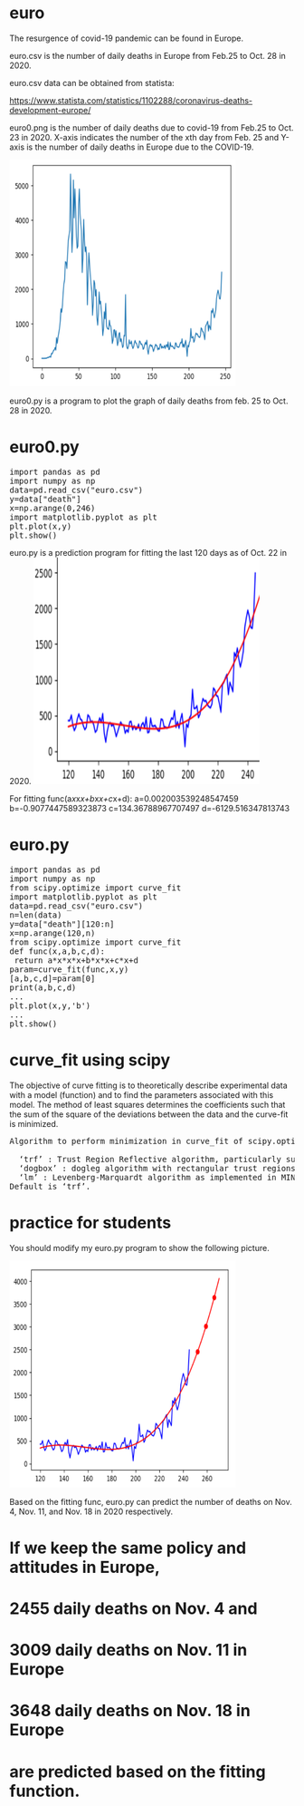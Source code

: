 # euro
The resurgence of covid-19 pandemic can be found in Europe.

euro.csv is the number of daily deaths in Europe from Feb.25 to Oct. 28 in 2020.

euro.csv data can be obtained from statista:

https://www.statista.com/statistics/1102288/coronavirus-deaths-development-europe/


euro0.png is the number of daily deaths due to covid-19 from Feb.25 to Oct. 23 in 2020. X-axis indicates the number of the xth day from Feb. 25 and Y-axis is the number of daily deaths in Europe due to the COVID-19.

<img src="./euro0.png" height=400 width=400>

euro0.py is a program to plot the graph of daily deaths from feb. 25 to Oct. 28 in 2020.
# euro0.py
<pre>
import pandas as pd
import numpy as np
data=pd.read_csv("euro.csv")
y=data["death"]
x=np.arange(0,246)
import matplotlib.pyplot as plt
plt.plot(x,y)
plt.show()
</pre>

euro.py is a prediction program for fitting the last 120 days as of Oct. 22 in 2020.
<img src="./fit.png" height=400 width=400>

For fitting func(a*x*x*x+b*x*x+c*x+d):
a=0.002003539248547459 b=-0.9077447589323873 c=134.36788967707497 d=-6129.516347813743

# euro.py
<pre>
import pandas as pd
import numpy as np
from scipy.optimize import curve_fit
import matplotlib.pyplot as plt
data=pd.read_csv("euro.csv")
n=len(data)
y=data["death"][120:n]
x=np.arange(120,n)
from scipy.optimize import curve_fit
def func(x,a,b,c,d):
 return a*x*x*x+b*x*x+c*x+d
param=curve_fit(func,x,y)
[a,b,c,d]=param[0]
print(a,b,c,d)
...
plt.plot(x,y,'b')
...
plt.show()
</pre>

# curve_fit using scipy
The objective of curve fitting is to theoretically describe experimental data with a model (function) and to  find the  parameters  associated  with  this  model. The method of least squares determines the coefficients such that the sum of the square of the deviations between the data and the curve-fit is minimized.
<pre>
Algorithm to perform minimization in curve_fit of scipy.optimize library.

  ‘trf’ : Trust Region Reflective algorithm, particularly suitable for large sparse problems with bounds. Generally robust method.
  ‘dogbox’ : dogleg algorithm with rectangular trust regions, typical use case is small problems with bounds. Not recommended for problems with rank-deficient Jacobian.
  ‘lm’ : Levenberg-Marquardt algorithm as implemented in MINPACK. Doesn’t handle bounds and sparse Jacobians. Usually the most efficient method for small unconstrained problems.
Default is ‘trf’. 
</pre>

# practice for students
You should modify my euro.py program to show the following picture.

<img src="./euro1.png" height=400 width=400>

Based on the fitting func, euro.py can predict the number of deaths on Nov. 4, Nov. 11, and Nov. 18 in 2020 respectively.

# If we keep the same policy and attitudes in Europe, 
# 2455 daily deaths on Nov. 4 and 
# 3009 daily deaths on Nov. 11 in Europe
# 3648 daily deaths on Nov. 18 in Europe
# are predicted based on the fitting function.


